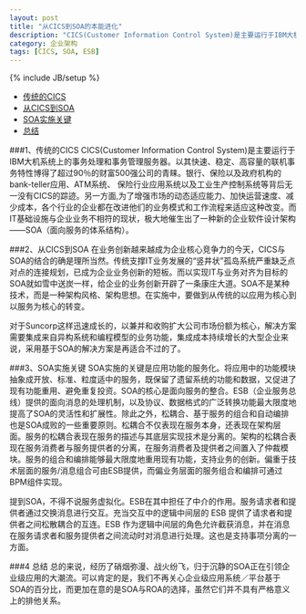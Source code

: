 ```yaml
---
layout: post
title: "从CICS到SOA的本能进化"
description: "CICS(Customer Information Control System)是主要运行于IBM大机系统上的事务处理和事务管理服务器。以其快速、稳定、高容量的联机事务特性博得了超过90％的财富500强公司的青睐。银行、保险以及政府机构的bank-teller应用、ATM系统、 保险行业应用系统以及工业生产控制系统等背后无一没有CICS的踪迹。另一方面..."
category: 企业架构
tags: [CICS, SOA, ESB]
---
```

{% include JB/setup %}

* [传统的CICS](#1_tranditional_CICS)
* [从CICS到SOA](#2_from_CICS_to_SOA)
* [SOA实施关键](#3_key_to_SOA_implementation)
* [总结](#4_总结)

###1、传统的CICS
CICS(Customer Information Control System)是主要运行于IBM大机系统上的事务处理和事务管理服务器。以其快速、稳定、高容量的联机事务特性博得了超过90％的财富500强公司的青睐。银行、保险以及政府机构的bank-teller应用、ATM系统、 保险行业应用系统以及工业生产控制系统等背后无一没有CICS的踪迹。另一方面,为了增强市场的动态适应能力、加快运营速度、减少成本，各个行业的企业都在改进他们的业务模式和工作流程来适应这种改变。而IT基础设施与企业业务不相符的现状，极大地催生出了一种新的企业软件设计架构——SOA（面向服务的体系结构）。

###2、从CICS到SOA
在业务创新越来越成为企业核心竞争力的今天，CICS与SOA的结合的确是理所当然。传统支撑IT业务发展的“竖井状”孤岛系统严重缺乏点对点的连接规划，已成为企业业务创新的短板。而以实现IT与业务对齐为目标的SOA就如雪中送炭一样，给企业的业务创新开辟了一条康庄大道。SOA不是某种技术，而是一种架构风格、架构思想。在实施中，要做到从传统的以应用为核心到以服务为核心的转变。

对于Suncorp这样迅速成长的，以兼并和收购扩大公司市场份额为核心，解决方案需要集成来自异构系统和编程模型的业务功能，集成成本持续增长的大型企业来说，采用基于SOA的解决方案是再适合不过的了。

###3、SOA实施关键
SOA实施的关键是应用功能的服务化。将应用中的功能模块抽象成开放、标准、粒度适中的服务，既保留了遗留系统的功能和数据，又促进了现有功能重用、避免重复投资。SOA的核心是面向服务的整合。ESB（企业服务总线）提供的面向消息的处理机制，以及协议、数据格式的广泛转换功能最大限度地提高了SOA的灵活性和扩展性。除此之外，松耦合、基于服务的组合和自动编排也是SOA成败的一些重要原则。松耦合不仅表现在服务本身，还表现在架构层面。服务的松耦合表现在服务的描述与其底层实现技术是分离的。架构的松耦合表现在服务消费者与服务提供者的分离，在服务消费者及提供者之间置入了仲裁模块。服务的组合和编排能够最大限度地重用现有功能，支持业务的创新。偏重于技术层面的服务/消息组合可由ESB提供，而偏业务层面的服务组合和编排可通过BPM组件实现。

提到SOA，不得不说服务虚拟化。ESB在其中担任了中介的作用。服务请求者和提供者通过交换消息进行交互。充当交互中的逻辑中间层的 ESB 提供了请求者和提供者之间松散耦合的互连。ESB 作为逻辑中间层的角色允许截获消息，并在消息在服务请求者和服务提供者之间流动时对消息进行处理。这也是支持事项分离的一方面。

###4 总结
总的来说，经历了硝烟弥漫、战火纷飞，归于沉静的SOA正在引领企业级应用的大潮流。可以肯定的是，我们不再关心企业级应用系统／平台基于SOA的百分比，而更加在意的是SOA与ROA的选择，虽然它们并不具有严格意义上的排他关系。